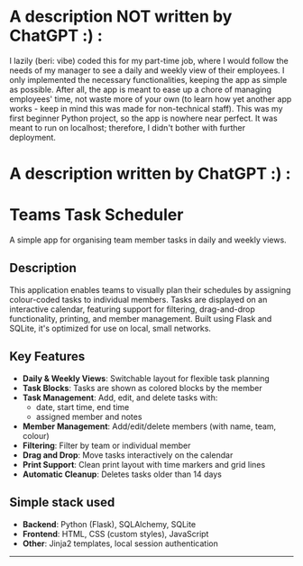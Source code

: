 # A description NOT written by ChatGPT :) :
  I lazily (beri: vibe) coded this for my part-time job, where I would follow the needs of my manager to see a daily and weekly view of their employees. I only implemented the necessary functionalities, keeping the app as simple as possible. After all, the app is meant to ease up a chore of managing employees' time, not waste more of your own (to learn how yet another app works - keep in mind this was made for non-technical staff). 
  This was my first beginner Python project, so the app is nowhere near perfect. 
  It was meant to run on localhost; therefore, I didn't bother with further deployment.

# A description written by ChatGPT :) :
# Teams Task Scheduler

A simple app for organising team member tasks in daily and weekly views.

##  Description

This application enables teams to visually plan their schedules by assigning colour-coded tasks to individual members. Tasks are displayed on an interactive calendar, featuring support for filtering, drag-and-drop functionality, printing, and member management. Built using Flask and SQLite, it's optimized for use on local, small networks.

## Key Features

- **Daily & Weekly Views**: Switchable layout for flexible task planning
- **Task Blocks**: Tasks are shown as colored blocks by the member
- **Task Management**: Add, edit, and delete tasks with:
  - date, start time, end time
  - assigned member and notes
- **Member Management**: Add/edit/delete members (with name, team, colour)
- **Filtering**: Filter by team or individual member
- **Drag and Drop**: Move tasks interactively on the calendar
- **Print Support**: Clean print layout with time markers and grid lines
- **Automatic Cleanup**: Deletes tasks older than 14 days

## Simple stack used

- **Backend**: Python (Flask), SQLAlchemy, SQLite
- **Frontend**: HTML, CSS (custom styles), JavaScript
- **Other**: Jinja2 templates, local session authentication


---

